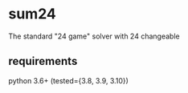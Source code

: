 # sum24

The standard "24 game" solver with 24 changeable

## requirements

python 3.6+ (tested={3.8, 3.9, 3.10})
